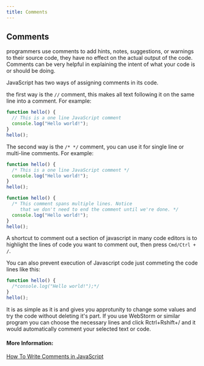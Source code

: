```yaml
---
title: Comments
---
```

## Comments

programmers use comments to add hints, notes, suggestions, or warnings to their source code, they have no effect on the actual output of the code. Comments can be very helpful in explaining the intent of what your code is or should be doing.

JavaScript has two ways of assigning comments in its code.

the first way is the `//` comment, this makes all text following it on the same line into a comment. For example:
```javascript
function hello() {
  // This is a one line JavaScript comment
  console.log("Hello world!");
}
hello();
```

The second way is the `/* */` comment, you can use it for single line or multi-line comments. For example:
```javascript
function hello() {
  /* This is a one line JavaScript comment */
  console.log("Hello world!");
}
hello();
```
```javascript
function hello() {
  /* This comment spans multiple lines. Notice
     that we don't need to end the comment until we're done. */
  console.log("Hello world!");
}
hello();
```
A shortcut to comment out a section of javascript in many code editors is to highlight the lines of code you want to comment out, then press `Cmd/Ctrl + /`.

You can also prevent execution of Javascript code just commeting the code lines like this:
```javascript
function hello() {
  /*console.log("Hello world!");*/
}
hello();
```
It is as simple as it is and gives you approtunity to change some values and try the code without deleting it's part.
If you use WebStorm or similar program you can choose the necessary lines and click Rctrl+Rshift+/ and it would automatically comment your selected text or code.

#### More Information:
<a href='https://www.digitalocean.com/community/tutorials/how-to-write-comments-in-javascript' target='_blank' rel='nofollow'>How To Write Comments in JavaScript</a>

